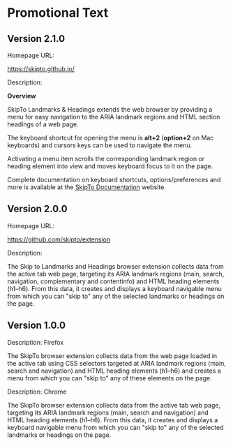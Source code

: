 # Promotional Text

## Version 2.1.0

Homepage URL:

https://skipto.github.io/

Description:

<b>Overview</b>

SkipTo Landmarks & Headings extends the web browser by providing a menu for easy navigation to the ARIA landmark regions and HTML section headings of a web page.

The keyboard shortcut for opening the menu is <b>alt+2</b> (<b>option+2</b> on Mac keyboards) and cursors keys can be used to navigate the menu.

Activating a menu item scrolls the corresponding landmark region or heading element into view and moves keyboard focus to it on the page.

Complete documentation on keyboard shortcuts, options/preferences and more is available at the <a href="https://skipto.github.io/">SkipTo Documentation</a> website.

## Version 2.0.0

Homepage URL:

https://github.com/skipto/extension

Description:

The Skip to Landmarks and Headings browser extension collects data from the active tab web page, targeting its ARIA landmark regions (main, search, navigation, complementary and contentinfo) and HTML heading elements (h1–h6). From this data, it creates and displays a keyboard navigable menu from which you can "skip to" any of the selected landmarks or headings on the page.

## Version 1.0.0

Description: Firefox

The SkipTo browser extension collects data from the web page loaded in the active tab using CSS selectors targeted at ARIA landmark regions
(main, search and navigation) and HTML heading elements (h1–h6) and creates a menu from which you can "skip to" any of these elements on
the page.

Description: Chrome

The SkipTo browser extension collects data from the active tab web page, targeting its ARIA landmark regions (main, search and navigation) and
HTML heading elements (h1–h6). From this data, it creates and displays a keyboard navigable menu from which you can "skip to" any of the selected
landmarks or headings on the page.
